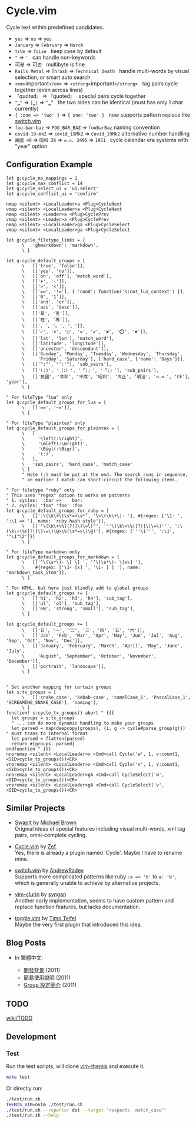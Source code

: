 Cycle.vim
=========

Cycle text within predefined candidates.

  - `yes` =&gt; `no` =&gt; `yes`
  - `January` =&gt; `February` =&gt; `March`
  - `trUe` =&gt; `faLse` &nbsp; keep case by default
  - `"` =&gt; `'` &nbsp; can handle non-keywords
  - 可`是` =&gt; 可`否` &nbsp; multibyte is fine
  - `Rails Metal` =&gt; `Thrash` =&gt; `Technical Death` &nbsp; handle multi-words by visual selection, or smart auto search
  - `<em>`important`</em>` =&gt; `<strong>`important`</strong>` &nbsp; tag pairs cycle together (even across lines)
  - `「`quoted`」` =&gt; `『`quoted`』` &nbsp; special pairs cycle together
  - `"`‗`"` =&gt; `|`‗`|` =&gt; `“`‗`”` &nbsp; the two sides can be identical (must has only 1 char currently)
  - `{ :one => 'two' }` =&gt; `{ one: 'two' }` &nbsp; now supports pattern replace like [switch.vim][]
  - `foo-bar-baz` =&gt; `FOO_BAR_BAZ` =&gt; `fooBarBaz` naming convention
  - `covid-19-mk2` =&gt; `covid_19Mk2` =&gt; `Covid_19Mk2` alternative number handling
  - `民國 40` =&gt; `昭和 26` =&gt; `พ.ศ. 2495` =&gt; `1951` &nbsp; cycle calendar era systems with "year" option


Configuration Example
---------------------

```vim
let g:cycle_no_mappings = 1
let g:cycle_max_conflict = 14
let g:cycle_select_ui = 'ui.select'
let g:cycle_conflict_ui = 'confirm'

nmap <silent> <LocalLeader>a <Plug>CycleNext
vmap <silent> <LocalLeader>a <Plug>CycleNext
nmap <silent> <Leader>a <Plug>CyclePrev
vmap <silent> <Leader>a <Plug>CyclePrev
nmap <silent> <LocalLeader>ga <Plug>CycleSelect
vmap <silent> <LocalLeader>ga <Plug>CycleSelect

let g:cycle_filetype_links = {
      \   'ghmarkdown': 'markdown',
      \ }

let g:cycle_default_groups = [
      \   [['true', 'false']],
      \   [['yes', 'no']],
      \   [['on', 'off'], 'match_word'],
      \   [['+', '-']],
      \   [['>', '<']],
      \   [['==', '!='], { 'cond': function('s:not_lua_context') }],
      \   [['0', '1']],
      \   [['and', 'or']],
      \   [['asc', 'desc']],
      \   [['是', '否']],
      \   [['在', '再']],
      \   [['，', '。', '、']],
      \   [['✓', '✗', '◯', '✕', '✔', '✘', '⭕', '✖']],
      \   [['lat', 'lon'], 'match_word'],
      \   [['latitude', 'longitude']],
      \   [['ancestor', 'descendant']],
      \   [['Sunday', 'Monday', 'Tuesday', 'Wednesday', 'Thursday',
      \     'Friday', 'Saturday'], ['hard_case', {'name': 'Days'}]],
      \   [['":"', "':'"], 'sub_pairs'],
      \   [['(:)', '（:）', '「:」', '『:』'], 'sub_pairs'],
      \   [['民國', '令和', '平成', '昭和', '大正', '明治', 'พ.ศ.', 'CE'], 'year'],
      \ ]

" For fileType "lua" only
let g:cycle_default_groups_for_lua = [
      \   [['==', '~=']],
      \ ]

" For fileType "plaintex" only
let g:cycle_default_groups_for_plaintex = [
      \   [
      \     '\left(:\right)',
      \     '\mleft(:\mright)',
      \     '\Bigl(:\Bigr)',
      \     '(:)',
      \   ],
      \   'sub_pairs', 'hard_case', 'match_case'
      \ ]
      " Note (:) must be put at the end. The search runs in sequence,
      " an earlier ( match can short-circuit the following items.

" For filetype "ruby" only
" This uses "regex" option to works on patterns
" 1. cycles:  :bar =>    bar:
" 2. cycles: "foo" 'foo' :foo
let g:cycle_default_groups_for_ruby = [
      \   [[':\(\k\+\)\s*=>\s*', '\<\(\k\+\): '], #{regex: ['\1: ', ':\1 => '], name: 'ruby hash style'}],
      \   [['"\(\k\+\%([?!]\)\=\)"', '''\(\k\+\%([?!]\)\=\)''', ':\(\k\+\%([?!]\)\=\)\@>\%(\s*=>\)\@!'], #{regex: ['''\1''', ':\1', '"\1"\2']}]
      \ ]

" For fileType markdown only
let g:cycle_default_groups_for_markdown = [
      \   [['^\(\s*\)- \[ \] ', '^\(\s*\)- \[x\] '],
      \    #{regex: ['\1- [x] ', '\1- [ ] '], name: 'markdown_task_item'}],
      \ ]

" For HTML, but here just blindly add to global groups
let g:cycle_default_groups += [
      \   [['h1', 'h2', 'h3', 'h4'], 'sub_tag'],
      \   [['ul', 'ol'], 'sub_tag'],
      \   [['em', 'strong', 'small'], 'sub_tag'],
      \ ]

let g:cycle_default_groups += [
      \   [['日', '一', '二', '三', '四', '五', '六']],
      \   [['Jan', 'Feb', 'Mar', 'Apr', 'May', 'Jun', 'Jul', 'Aug', 'Sep', 'Oct', 'Nov', 'Dec']],
      \   [['January', 'February', 'March', 'April', 'May', 'June', 'July',
      \     'August', 'September', 'October', 'November', 'December']],
      \   [['portrait', 'landscape']],
      \ ]


" Set another mapping for certain groups
let s:tx_groups = [
      \   [['snake_case', 'kebab-case', 'camelCase_1', 'PascalCase_1', 'SCREAMING_SNAKE_CASE'], 'naming'],
      \ ]
function! s:cycle_tx_groups() abort " {{{
  let groups = s:tx_groups
  " ... can do more dynamic handling to make your groups
  let parsed = map(deepcopy(groups), {i, g -> cycle#parse_group(g)})  " must trans to internal format
  let parsed = flatten(parsed)
  return #{groups: parsed}
endfunction " }}}
nnoremap <silent> <LocalLeader>x <Cmd>call Cycle('w', 1, v:count1, <SID>cycle_tx_groups())<CR>
vnoremap <silent> <LocalLeader>x <Cmd>call Cycle('v', 1, v:count1, <SID>cycle_tx_groups())<CR>
nnoremap <silent> <LocalLeader>gA <Cmd>call CycleSelect('w', <SID>cycle_tx_groups())<CR>
vnoremap <silent> <LocalLeader>gA <Cmd>call CycleSelect('v', <SID>cycle_tx_groups())<CR>
```


Similar Projects
----------------

- [SwapIt][SwapIt.vim] by [Michael Brown][mjbrownie]  
  Original ideas of special features including visual multi-words, xml tag
  pairs, omni-complete cycling.

- [Cycle.vim][original-cycle] by [Zef][MadeByWiki]  
  Yes, there is already a plugin named 'Cycle'. Maybe I have to rename mine.

- [switch.vim][] by [AndrewRadev][Andrew's Blog]  
  Supports more complicated patterns like ruby `:a => 'b'` to `a: 'b'`, which
  is generally unable to achieve by alternative projects.

- [vim-clurin][] by [syngan][]  
  Another early implementation, seems to have custom pattern and replace
  function features, but lacks documentation.

- [toggle.vim][] by [Timo Teifel][tteifel]  
  Maybe the very first plugin that introduced this idea.


Blog Posts
----------

- In 繁體中文:

  - [開發背景](https://bootleq.blogspot.com/2011/09/vim-plugin-cycle.html "Vim plugin - cycle 開發背景 - 沒穿方服") (2011)
  - [簡易使用說明](https://bootleq.blogspot.com/2011/09/cyclevim.html "cycle.vim 簡易使用說明 - 沒穿方服") (2011)
  - [Group 設定簡介](https://bootleq.blogspot.com/2011/10/cyclevim-group.html "cycle.vim - group 設定簡介 - 沒穿方服") (2011)


TODO
----
[wiki/TODO](https://github.com/bootleq/vim-cycle/wiki/Todo)


Development
-----------

### Test

Run the test scripts, will clone [vim-themis][] and execute it.

```sh
make test
```

Or directly run:

```sh
./test/run.sh
THEMIS_VIM=nvim ./test/run.sh
./test/run.sh --reporter dot --target 'respects .match_case"'
./test/run.sh --help
```


[toggle.vim]: https://www.vim.org/scripts/script.php?script_id=895
[tteifel]: http://www.teifel.net/
[SwapIt.vim]: https://github.com/mjbrownie/swapit
[mjbrownie]: https://github.com/mjbrownie
[Andrew's Blog]: http://andrewradev.com/
[original-cycle]: https://github.com/zef/vim-cycle
[vim-increx]: https://github.com/itchyny/vim-increx
[switch.vim]: https://github.com/AndrewRadev/switch.vim
[MadeByWiki]: http://madebykiwi.com/
[vim-clurin]: https://github.com/syngan/vim-clurin
[syngan]: https://github.com/syngan
[vim-themis]: https://github.com/thinca/vim-themis
